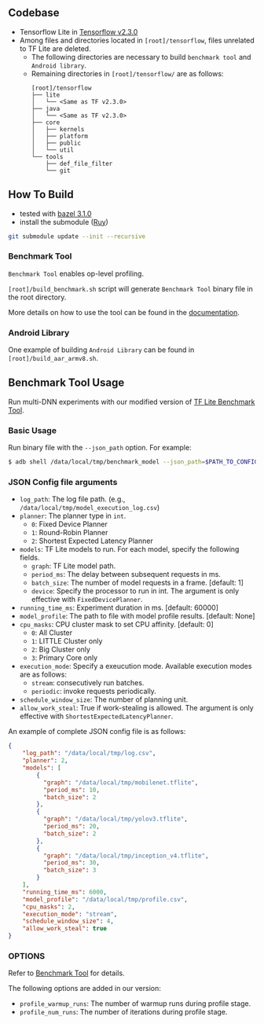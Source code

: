 ## Codebase
* Tensorflow Lite in [Tensorflow v2.3.0](https://github.com/tensorflow/tensorflow/tree/v2.3.0) 
* Among files and directories located in `[root]/tensorflow`, files unrelated to TF Lite are deleted.
  * The following directories are necessary to build `benchmark tool` and `Android library`.
  * Remaining directories in `[root]/tensorflow/` are as follows:
    ```
    [root]/tensorflow
    ├── lite
    │   └── <Same as TF v2.3.0>
    ├── java
    │   └── <Same as TF v2.3.0>
    ├── core
    │   ├── kernels
    │   ├── platform
    │   ├── public
    │   └── util
    └── tools
        ├── def_file_filter
        └── git
    ```

## How To Build
* tested with [bazel 3.1.0](https://github.com/bazelbuild/bazel/releases/tag/3.1.0)
* install the submodule ([Ruy](https://github.com/mrsnu/ruy/tree/tf_v2.3.0))
```bash
git submodule update --init --recursive
```
### Benchmark Tool
`Benchmark Tool` enables op-level profiling.

`[root]/build_benchmark.sh` script will generate `Benchmark Tool` binary file in the root directory.

More details on how to use the tool can be found in the [documentation](https://github.com/mrsnu/tflite/tree/master/tensorflow/lite/tools/benchmark).

### Android Library
One example of building `Android Library` can be found in `[root]/build_aar_armv8.sh`.

## Benchmark Tool Usage
Run multi-DNN experiments with our modified version of [TF Lite Benchmark Tool](tensorflow/lite/tools/benchmark).

### Basic Usage
Run binary file with the `--json_path` option. For example:
```bash
$ adb shell /data/local/tmp/benchmark_model --json_path=$PATH_TO_CONFIG_FILE [OPTIONS]
```

### JSON Config file arguments
* `log_path`: The log file path. (e.g., `/data/local/tmp/model_execution_log.csv`)
* `planner`: The planner type in `int`.
    * `0`: Fixed Device Planner
    * `1`: Round-Robin Planner
    * `2`: Shortest Expected Latency Planner
* `models`: TF Lite models to run. For each model, specify the following fields. 
    * `graph`: TF Lite model path.
    * `period_ms`: The delay between subsequent requests in ms.
    * `batch_size`: The number of model requests in a frame. [default: 1]
    * `device`: Specify the processor to run in int. The argument is only effective with `FixedDevicePlanner`.
* `running_time_ms`: Experiment duration in ms. [default: 60000]
* `model_profile`: The path to file with model profile results. [default: None]
* `cpu_masks`: CPU cluster mask to set CPU affinity. [default: 0]
    * `0`: All Cluster
    * `1`: LITTLE Cluster only
    * `2`: Big Cluster only
    * `3`: Primary Core only
* `execution_mode`: Specify a exeucution mode. Available execution modes are as follows:
    * `stream`: consecutively run batches.
    * `periodic`: invoke requests periodically.
* `schedule_window_size`: The number of planning unit.
* `allow_work_steal`: True if work-stealing is allowed. The argument is only effective with `ShortestExpectedLatencyPlanner`.

An example of complete JSON config file is as follows:
```json
{
    "log_path": "/data/local/tmp/log.csv",
    "planner": 2,
    "models": [
        {
          "graph": "/data/local/tmp/mobilenet.tflite",
          "period_ms": 10,
          "batch_size": 2
        },
        {
          "graph": "/data/local/tmp/yolov3.tflite",
          "period_ms": 20,
          "batch_size": 2
        },
        {
          "graph": "/data/local/tmp/inception_v4.tflite",
          "period_ms": 30,
          "batch_size": 3
        }
    ],
    "running_time_ms": 6000,
    "model_profile": "/data/local/tmp/profile.csv",
    "cpu_masks": 2,
    "execution_mode": "stream",
    "schedule_window_size": 4,
    "allow_work_steal": true
}
```

### OPTIONS
Refer to [Benchmark Tool](tensorflow/lite/tools/benchmark) for details.

The following options are added in our version:
* `profile_warmup_runs`: The number of warmup runs during profile stage.
* `profile_num_runs`: The number of iterations during profile stage.
